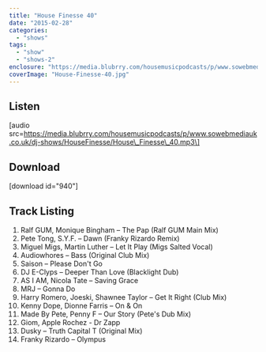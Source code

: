 ```yaml
---
title: "House Finesse 40"
date: "2015-02-28"
categories: 
  - "shows"
tags: 
  - "show"
  - "shows-2"
enclosure: "https://media.blubrry.com/housemusicpodcasts/p/www.sowebmediauk.co.uk/dj-shows/HouseFinesse/House_Finesse_40.mp3 0 audio/mpeg "
coverImage: "House-Finesse-40.jpg"
---
```


## Listen

\[audio src=https://media.blubrry.com/housemusicpodcasts/p/www.sowebmediauk.co.uk/dj-shows/HouseFinesse/House\_Finesse\_40.mp3\]

## Download

\[download id="940"\]

## Track Listing

1. Ralf GUM, Monique Bingham – The Pap (Ralf GUM Main Mix)
2. Pete Tong, S.Y.F. – Dawn (Franky Rizardo Remix)
3. Miguel Migs, Martin Luther – Let It Play (Migs Salted Vocal)
4. Audiowhores – Bass (Original Club Mix)
5. Saison – Please Don't Go
6. DJ E-Clyps – Deeper Than Love (Blacklight Dub)
7. AS I AM, Nicola Tate – Saving Grace
8. MRJ – Gonna Do
9. Harry Romero, Joeski, Shawnee Taylor – Get It Right (Club Mix)
10. Kenny Dope, Dionne Farris – On & On
11. Made By Pete, Penny F – Our Story (Pete's Dub Mix)
12. Giom, Apple Rochez - Dr Zapp
13. Dusky – Truth Capital T (Original Mix)
14. Franky Rizardo – Olympus
